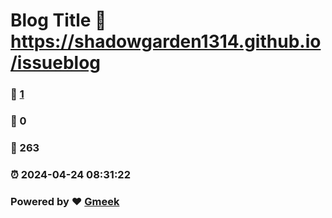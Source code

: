 # Blog Title :link: https://shadowgarden1314.github.io/issueblog 
### :page_facing_up: [1](https://shadowgarden1314.github.io/issueblog/tag.html) 
### :speech_balloon: 0 
### :hibiscus: 263 
### :alarm_clock: 2024-04-24 08:31:22 
### Powered by :heart: [Gmeek](https://github.com/Meekdai/Gmeek)
